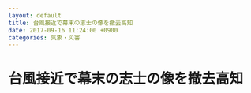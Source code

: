 ```yaml
---
layout: default
title: 台風接近で幕末の志士の像を撤去高知
date: 2017-09-16 11:24:00 +0900
categories: 気象・災害
---
```


# 台風接近で幕末の志士の像を撤去高知

